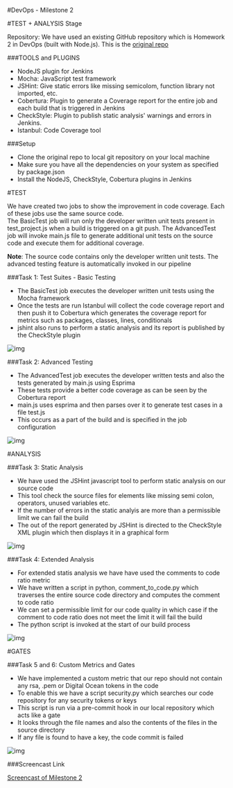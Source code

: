 #DevOps - Milestone 2


#TEST + ANALYSIS Stage

Repository: We have used an existing GitHub repository which is Homework 2 in DevOps (built with Node.js). This is the [original repo](https://github.ncsu.edu/pvichar/HW2.git)



###TOOLS and PLUGINS
* NodeJS plugin for Jenkins
* Mocha: JavaScript test framework
* JSHint: Give static errors like missing semicolom, function library not imported, etc.
* Cobertura: Plugin to generate a Coverage report for the entire job and each build that is triggered in Jenkins
* CheckStyle: Plugin to publish static analysis' warnings and errors in Jenkins.
* Istanbul: Code Coverage tool


###Setup

* Clone the original repo to local git repository on your local machine
* Make sure you have all the dependencies on your system as specified by package.json
* Install the NodeJS, CheckStyle, Cobertura plugins in Jenkins


#TEST

We have created two jobs to show the improvement in code coverage. Each of these jobs use the same source code.  
The BasicTest job will run only the developer written unit tests present in test_project.js when a build is triggered on a git push. 
The AdvancedTest job will invoke main.js file to generate additional unit tests on the source code and execute them for additional coverage. 

**Note**: The source code contains only the developer written unit tests. The advanced testing feature is automatically invoked in our pipeline


###Task 1: Test Suites - Basic Testing

* The BasicTest job executes the developer written unit tests using the Mocha framework
* Once the tests are run Istanbul will collect the code coverage report and then push it to Cobertura which generates the coverage report for metrics such as packages, classes, lines, conditionals
* jshint also runs to perform a static analysis and its report is published by the CheckStyle plugin

![img](https://github.ncsu.edu/jhjain/DevOps---M2/blob/master/basictest.png)


###Task 2: Advanced Testing

* The AdvancedTest job executes the developer written tests and also the tests generated by main.js using Esprima
* These tests provide a better code coverage as can be seen by the Cobertura report
* main.js uses esprima and then parses over it to generate test cases in a file test.js
* This occurs as a part of the build and is specified in the job configuration


![img](https://github.ncsu.edu/jhjain/DevOps---M2/blob/master/advancedtest.png)


#ANALYSIS

###Task 3: Static Analysis

* We have used the JSHint javascript tool to perform static analysis on our source code
* This tool check the source files for elements like missing semi colon, operators, unused variables etc.
* If the number of errors in the static analyis are more than a permissible limit we can fail the build
* The out of the report generated by JSHint is directed to the CheckStyle XML plugin which then displays it in a graphical form


![img](https://github.ncsu.edu/jhjain/DevOps---M2/blob/master/jshint.png)


###Task 4: Extended Analysis

* For extended statis analysis we have have used the comments to code ratio metric
* We have written a script in python, comment_to_code.py which traverses the entire source code directory and computes the comment to code ratio
* We can set a permissible limit for our code quality in which case if the comment to code ratio does not meet the limit it will fail the build
* The python script is invoked at the start of our build process

![img](https://github.ncsu.edu/jhjain/DevOps---M2/blob/master/cc.png)


#GATES

###Task 5 and 6: Custom Metrics and Gates

* We have implemented a custom metric that our repo should not contain any rsa, .pem or Digital Ocean tokens in the code
* To enable this we have a script security.py which searches our code repository for any security tokens or keys
* This script is run via a pre-commit hook in our local repository which acts like a gate
* It looks through the file names and also the contents of the files in the source directory
* If any file is found to have a key, the code commit is failed

![img](https://github.ncsu.edu/jhjain/DevOps---M2/blob/master/gates.png)




###Screencast Link 

[Screencast of Milestone 2](https://drive.google.com/open?id=0B4QmUm8JkAl8Z09RX1FWX1JnNlU)








